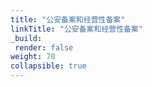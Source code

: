 ```yaml
---
title: "公安备案和经营性备案"
linkTitle: "公安备案和经营性备案"
_build:
 render: false 
weight: 70
collapsible: true
---
```

